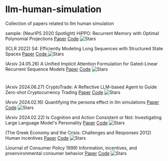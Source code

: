 # llm-human-simulation
Collection of papers related to llm human simulation

sample:
 (NeurIPS 2020 Spotlight) HiPPO: Recurrent Memory with Optimal Polynomial Projections [Paper](https://arxiv.org/abs/2008.07669) [Code](https://github.com/HazyResearch/hippo-code) ![Stars](https://img.shields.io/github/stars/HazyResearch/hippo-code)

 (ICLR 2022) S4: Efficiently Modeling Long Sequences with Structured State Spaces [Paper](https://arxiv.org/abs/2111.00396v3) [Code ](https://github.com/state-spaces/s4)![Stars](https://img.shields.io/github/stars/state-spaces/s4)

(Arxiv 24.05.26) A Unified Implicit Attention Formulation for Gated-Linear Recurrent Sequence Models [Paper](https://arxiv.org/abs/2405.16504) [Code](https://github.com/Itamarzimm/UnifiedImplicitAttnRepr) ![Stars](https://img.shields.io/github/stars/Itamarzimm/UnifiedImplicitAttnRepr)


#
(Arxiv 2024.06.27) CryptoTrade: A Reflective LLM-based Agent to Guide Zero-shot Cryptocurrency Trading [Paper](https://arxiv.org/abs/2407.09546) [Code](https://github.com/li2024cryptotrade/example-repo) ![Stars](https://img.shields.io/github/stars/li2024cryptotrade/example-repo)

(Arxiv 2024.02.16) Quantifying the persona effect in llm simulations [Paper](https://arxiv.org/abs/2402.10811) [Code](https://github.com/hu2024quantifying/example-repo) ![Stars](https://img.shields.io/github/stars/hu2024quantifying/example-repo)

(Arxiv 2024.02.22) Is Cognition and Action Consistent or Not: Investigating Large Language Model's Personality [Paper](https://arxiv.org/abs/2402.14679) [Code](https://github.com/ai2024cognition/example-repo) ![Stars](https://img.shields.io/github/stars/ai2024cognition/example-repo)

(The Greek Economy and the Crisis: Challenges and Responses 2012) Human incentives [Paper](https://link.springer.com/chapter/10.1007/978-3-642-21175-1_9) [Code](https://github.com/petrakis2012human/example-repo) ![Stars](https://img.shields.io/github/stars/petrakis2012human/example-repo)

(Journal of Consumer Policy 1999) Information, incentives, and proenvironmental consumer behavior [Paper](https://link.springer.com/article/10.1023/a:1006211709570) [Code](https://github.com/stern1999information/example-repo) ![Stars](https://img.shields.io/github/stars/stern1999information/example-repo)
